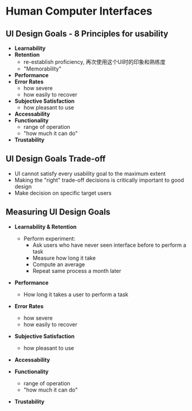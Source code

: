# Human Computer Interfaces

## UI Design Goals - 8 Principles for usability
- **Learnability**
- **Retention**
  - re-establish proficiency, 再次使用这个UI时的印象和熟练度
  - "Memorability"
- **Performance**
- **Error Rates**
  - how severe
  - how easily to recover
- **Subjective Satisfaction**
  - how pleasant to use
- **Accessability**
- **Functionality**
  - range of operation
  - "how much it can do"
- **Trustability**

## UI Design Goals Trade-off
- UI cannot satisfy every usability goal to the maximum extent
- Making the "right" trade-off decisions is critically important to good design
- Make decision on specific target users

## Measuring UI Design Goals
- **Learnability & Retention**
  - Perform experiment:
    - Ask users who have never seen interface before to perform a task
    - Measure how long it take
    - Compute an average
    - Repeat same process a month later

- **Performance**
    - How long it takes a user to perform a task
- **Error Rates**
  - how severe
  - how easily to recover
- **Subjective Satisfaction**
  - how pleasant to use
- **Accessability**
- **Functionality**
  - range of operation
  - "how much it can do"
- **Trustability**
